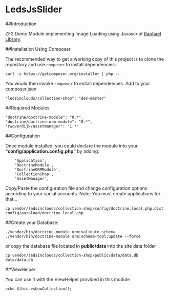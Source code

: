 LedsJsSlider
============

##Introduction

ZF2 Demo Module implementing Image Loading using Javascript [Raphael Library](http://raphaeljs.com/).

##Installation Using Composer

The recommended way to get a working copy of this project is to clone the repository
and use `composer` to install dependencies:

    curl -s https://getcomposer.org/installer | php --

You would then invoke `composer` to install dependencies. Add to your composer.json

	"ledsinclouds/collection-shop": "dev-master"        
        
##Required Modules

	"doctrine/doctrine-module": "0.*",  
	"doctrine/doctrine-orm-module": "0.*",	
	"rwoverdijk/assetmanager": "1.*"
		        
##Configuration

Once module installed, you could declare the module into your __"config/application.config.php"__ by adding: 
	
        'Application',	
        'DoctrineModule',
		'DoctrineORMModule',
        'CollectionShop',
        'AssetManager',					         	

Copy/Paste the configuration file and change configuration options according to your social accounts.
Note: You must create applications for that...

    cp vendor/ledsinclouds/collection-shop/config/doctrine.local.php.dist config/autoload/doctrine.local.php
	
##Create your Database:

	./vendor/bin/doctrine-module orm:validate-schema
	./vendor/bin/doctrine-module orm:schema-tool:update --force
	
or copy the database file located in __public/data__ into the site data folder

	cp vendor/ledsinclouds/collection-shop/public/data/data.db data/data.db
	
##ViewHelper

You can use it with the ViewHelper provided in this module

	echo $this->showCollection();
